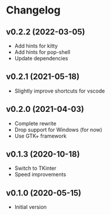 # Changelog

## v0.2.2 (2022-03-05)

- Add hints for kitty
- Add hints for pop-shell
- Update dependencies

## v0.2.1 (2021-05-18)

- Slightly improve shortcuts for vscode

## v0.2.0 (2021-04-03)

- Complete rewrite
- Drop support for Windows (for now)
- Use GTK+ framework

## v0.1.3 (2020-10-18)

- Switch to TKinter
- Speed improvements

## v0.1.0 (2020-05-15)

- Initial version